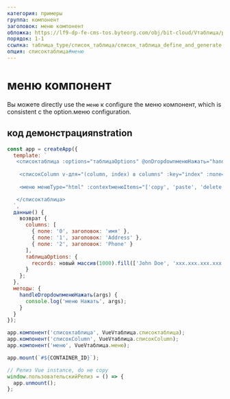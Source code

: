 ```yaml
---
категория: примеры
группа: компонент
заголовок: меню компонент
обложка: https://lf9-dp-fe-cms-tos.byteorg.com/obj/bit-cloud/Vтаблица/preview/vue-меню.png
порядок: 1-1
ссылка: таблица_type/список_таблица/список_таблица_define_and_generate
опция: списоктаблица#меню
---
```


# меню компонент

Вы можете directly use the `меню` к configure the меню компонент, which is consistent с the option.меню configuration.

## код демонстрацияnstration

```javascript liveдемонстрация template=vтаблица-vue
const app = createApp({
  template: `
   <списоктаблица :options="таблицаOptions" @onDropdownменюНажать="handleDropdownменюНажать">
    
    <списокColumn v-для="(column, index) в columns" :key="index" :поле="column.поле" :title="column.title" />
    
    <меню менюType="html" :contextменюItems="['copy', 'paste', 'delete', '...']" />

   </списоктаблица>
  `,
  данные() {
    возврат {
      columns: [
        { поле: '0', заголовок: 'имя' },
        { поле: '1', заголовок: 'Address' },
        { поле: '2', заголовок: 'Phone' }
      ],
      таблицаOptions: {
        records: новый массив(1000).fill(['John Doe', 'xxx.xxx.xxx.xxx', '12345678901'])
      }
    };
  },
  методы: {
    handleDropdownменюНажать(args) {
      console.log('меню Нажать', args);
    }
  }
});

app.компонент('списоктаблица', VueVтаблица.списоктаблица);
app.компонент('списокColumn', VueVтаблица.списокColumn);
app.компонент('меню', VueVтаблица.меню);

app.mount(`#${CONTAINER_ID}`);

// Релиз Vue instance, do не copy
window.пользовательскийРелиз = () => {
  app.unmount();
};
```
